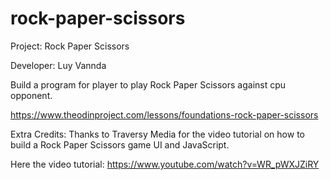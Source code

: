 # rock-paper-scissors

Project: Rock Paper Scissors

Developer: Luy Vannda 

Build a program for player to play Rock Paper Scissors against cpu opponent.

https://www.theodinproject.com/lessons/foundations-rock-paper-scissors


Extra Credits: Thanks to Traversy Media for the video tutorial on how to build a Rock Paper Scissors game UI and JavaScript.

Here the video tutorial:
https://www.youtube.com/watch?v=WR_pWXJZiRY